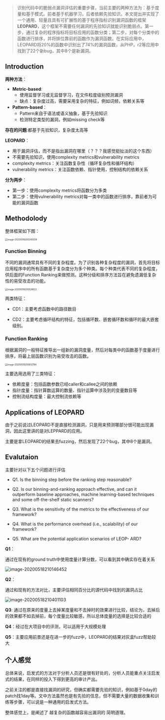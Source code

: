 


> 识别代码中的脆弱点漏洞评估的重要步骤，当前主要的两种方法为：基于度量和基于模式。前者基于机器学习，后者依赖先验知识。本文提出并实现了一个通用、轻量且具有可扩展性的基于程序指标识别漏洞函数的框架 **LEOPARD**，这个框架不需要任何漏洞的先验知识就能识别脆弱点。第一步，通过复杂的程序指标将目标应用的函数分类；第二步，对每个分类中的函数进行排序，并将排位靠前的函数作为漏洞函数。在实际应用中，LEOPARD将20%的函数中识别出了74%的漏洞函数，从PHP，r2等应用中找到了22个新bug，其中8个是新漏洞。



## Introduction

**两种方法**：

- **Metric-based**:
  - 使用监督学习或无监督学习，在文件粒度级别预测漏洞
  - 缺点：复杂度过高，需要采用复杂的特征，例如词频，依赖关系等
- **Pattern-based**：
  - Pattern来自于语法或语义抽象，基于先验知识
  - 检测特定类型的漏洞，例如missing check等



**存在的问题**:都基于先验知识，复杂度太高等



**LEOPARD**：

- 用于漏洞评估，而不是指出漏洞在哪里（？？？我感觉挺扯淡的这个东西）
- 不需要先验知识，使用complexity metrics和vulnerability metrics
- complexity metrics：关注函数复杂性（循环复杂性和循环结构）
- vulnerability metrics：关注函数依赖、指针使用，控制结构的依赖关系

**分为两步**：

- 第一步：使用complexity metrics将函数分为多类
- 第二步：使用vulnerability metrics对每一类中的函数进行排序，靠前者为可能的漏洞函数



## Methodolody

整体框架如下图：

<img src="https://ycdxsb-1257345996.cos.ap-beijing.myqcloud.com/blog/2020-07-11-133800.jpg" alt="image-20200518200240039" style="zoom:50%;" />

### Function Binning

不同的漏洞通常具有不同的复杂程度。为了识别各种复杂程度的漏洞，首先将目标应用程序中的所有函数基于复杂度分为多个种类。每个种类代表不同的复杂程度，供后面的Function Ranking来做预测。这种分级和排序方法旨在避免遗漏低复杂性的易受攻击的功能。

<img src="https://ycdxsb-1257345996.cos.ap-beijing.myqcloud.com/blog/2020-07-11-133815.jpg" alt="image-20200518200528822" style="zoom:50%;" />

两类特征：

- CD1：主要考虑函数中的路径数目

- CD2：主要考虑循环结构的特征，包括循环数、嵌套循环数和循环的最大嵌套级别。



### Function Ranking

根据漏洞的一般特征推导出一组新的漏洞度量，然后对每类中的函数基于度量进行排序，将最上层函数识别为易受攻击的函数。

<img src="https://ycdxsb-1257345996.cos.ap-beijing.myqcloud.com/blog/2020-07-11-133820.jpg" alt="image-20200518200832194" style="zoom:50%;" />

主要选用选用了三类特征：

- 依赖度量：包括函数参数已经caller和callee之间的依赖
- 指针度量：指针算数运算的数量、指针运算中涉及到的变量数目等
- 控制流结构度量：最大控制流依赖等



## Applications of LEOPARD

由于之前说过LEOPARD不是直接检测漏洞，只是用来预测哪部分很可能出现漏洞，因此这里讲的是对LEPPARD的应用。



主要是拿LEOPARD的结果去fuzzing，然后发现了22个bug，其中8个是漏洞。



## Evalutaion

主要针对以下五个问题进行评估

- Q1. Is the binning step before the ranking step reasonable?

- Q2. Is our binning-and-ranking approach effective, and can it outperform baseline approaches, machine learning-based techniques and some off-the-shelf static scanners?

- Q3. What is the sensitivity of the metrics to the effectiveness of our framework? 

- Q4. What is the performance overhead (i.e., scalability) of our framework? 

- Q5. What are the potential application scenarios of LEOP- ARD? 



**Q1**：

通过在现有的ground truth中使用度量计算分数，可以看到其中确实存在着关系

![image-20200518210146452](https://ycdxsb-1257345996.cos.ap-beijing.myqcloud.com/blog/2020-07-11-133831.jpg)



**Q2**：

通过和现有的方法对比，主要评估相同百分比的源代码中找到的漏洞占比

![image-20200518210401103](https://ycdxsb-1257345996.cos.ap-beijing.myqcloud.com/blog/2020-07-11-133836.jpg)



**Q3**: 通过在原来的度量上去掉某度量和不去掉时的效果进行比较，结论为，去掉后的效果都不如去掉前，每个度量比较敏感，所以总体度量的选择是比较合适的



**Q4**：经过在大项目中的评测，可以适用于大规模处理



**Q5**：主要应用前景还是在进一步的fuzz中，LEOPARD的结果对灰盒fuzz帮助较大



## 个人感觉

总体来说，启发式的方法对于分析人员还是很有好处的，分析人员能重点关注启发式的结果，在同样的投入下得到更高的审计产出。

之前关注的都是直接找漏洞的研究，但确实都需要先验的知识，例如基于0day的patch找1day等。文中方法虽然也是有先验的信息，但不需要大量的数据收集和训练等步骤，可以说是一种通用的启发式方法。

整体感觉上，是阐述了 越复杂的函数越容易出漏洞的 简明道理。

